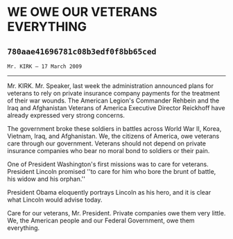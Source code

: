 # WE OWE OUR VETERANS EVERYTHING
## `780aae41696781c08b3edf0f8bb65ced`
`Mr. KIRK — 17 March 2009`

---


Mr. KIRK. Mr. Speaker, last week the administration announced plans 
for veterans to rely on private insurance company payments for the 
treatment of their war wounds. The American Legion's Commander Rehbein 
and the Iraq and Afghanistan Veterans of America Executive Director 
Reickhoff have already expressed very strong concerns.

The government broke these soldiers in battles across World War II, 
Korea, Vietnam, Iraq, and Afghanistan. We, the citizens of America, owe 
veterans care through our government. Veterans should not depend on 
private insurance companies who bear no moral bond to soldiers or their 
pain.

One of President Washington's first missions was to care for 
veterans. President Lincoln promised ''to care for him who bore the 
brunt of battle, his widow and his orphan.''

President Obama eloquently portrays Lincoln as his hero, and it is 
clear what Lincoln would advise today.

Care for our veterans, Mr. President. Private companies owe them very 
little. We, the American people and our Federal Government, owe them 
everything.
